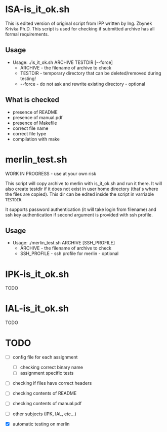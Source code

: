 # ISA-is_it_ok.sh

This is edited version of original script from IPP written by Ing. Zbynek Krivka Ph.D.
This script is used for checking if submitted archive has all formal requirements.

## Usage

- Usage: ./is_it_ok.sh  ARCHIVE  TESTDIR \[--force\]
  - ARCHIVE - the filename of archive to check
  - TESTDIR - temporary directory that can be deleted/removed during testing!
  - --force - do not ask and rewrite existing directory - optional

## What is checked

- presence of README
- presence of manual.pdf
- presence of Makefile
- correct file name
- correct file type
- compilation with make


# merlin_test.sh

WORK IN PROGRESS - use at your own risk

This script will copy archive to merlin with is_it_ok.sh and run it there. It will also create testdir if it does not exist in user home directory (that's where the files are copied). This dir can be edited inside the script in varriable `TESTDIR`.

It supports password authentication (it will take login from filename) and ssh key authentication if second argument is provided with ssh profile.

## Usage

- Usage: ./merlin_test.sh  ARCHIVE  \[SSH_PROFILE\]
  - ARCHIVE - the filename of archive to check
  - SSH_PROFILE - ssh profile for merlin - optional


# IPK-is_it_ok.sh

TODO

# IAL-is_it_ok.sh

TODO


# TODO

- [ ] config file for each assignment
  - [ ] checking correct binary name
  - [ ] assignment specific tests
- [ ] checking if files have correct headers
- [ ] checking contents of README
- [ ] checking contents of manual.pdf
- [ ] other subjects (IPK, IAL, etc...)
- [x] automatic testing on merlin

